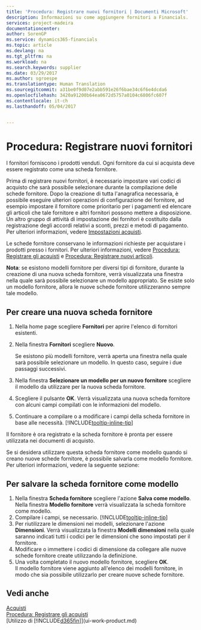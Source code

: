 ```yaml
---
title: 'Procedura: Registrare nuovi fornitori | Documenti Microsoft'
description: Informazioni su come aggiungere fornitori a Financials.
services: project-madeira
documentationcenter: 
author: SorenGP
ms.service: dynamics365-financials
ms.topic: article
ms.devlang: na
ms.tgt_pltfrm: na
ms.workload: na
ms.search.keywords: supplier
ms.date: 03/29/2017
ms.author: sgroespe
ms.translationtype: Human Translation
ms.sourcegitcommit: a31be0f9d07e2abb591e26f6bae34c6f6e4dcda6
ms.openlocfilehash: 3420a91200b64ea0672d5757a0104c6806fc607f
ms.contentlocale: it-ch
ms.lasthandoff: 05/04/2017


---
```

# <a name="how-to-register-new-vendors"></a>Procedura: Registrare nuovi fornitori
I fornitori forniscono i prodotti venduti. Ogni fornitore da cui si acquista deve essere registrato come una scheda fornitore.

Prima di registrare nuovi fornitori, è necessario impostare vari codici di acquisto che sarà possibile selezionare durante la compilazione delle schede fornitore. Dopo la creazione di tutta l'anagrafica necessaria, è possibile eseguire ulteriori operazioni di configurazione del fornitore, ad esempio impostare il fornitore come prioritario per i pagamenti ed elencare gli articoli che tale fornitore e altri fornitori possono mettere a disposizione. Un altro gruppo di attività di impostazione dei fornitori è costituito dalla registrazione degli accordi relativi a sconti, prezzi e metodi di pagamento. Per ulteriori informazioni, vedere [Impostazioni acquisti](purchasing-setup-purchasing.md).

Le schede fornitore conservano le informazioni richieste per acquistare i prodotti presso i fornitori. Per ulteriori informazioni, vedere [Procedura: Registrare gli acquisti](purchasing-how-record-purchases.md) e [Procedura: Registrare nuovi articoli](inventory-how-register-new-items.md).

**Nota**: se esistono modelli fornitore per diversi tipi di fornitore, durante la creazione di una nuova scheda fornitore, verrà visualizzata una finestra nella quale sarà possibile selezionare un modello appropriato. Se esiste solo un modello fornitore, allora le nuove schede fornitore utilizzeranno sempre tale modello.

## <a name="to-create-a-new-vendor-card"></a>Per creare una nuova scheda fornitore
1. Nella home page scegliere **Fornitori** per aprire l'elenco di fornitori esistenti.  
2. Nella finestra **Fornitori** scegliere **Nuovo**.

    Se esistono più modelli fornitore, verrà aperta una finestra nella quale sarà possibile selezionare un modello. In questo caso, seguire i due passaggi successivi.
3. Nella finestra **Selezionare un modello per un nuovo fornitore** scegliere il modello da utilizzare per la nuova scheda fornitore.
4. Scegliere il pulsante **OK**. Verrà visualizzata una nuova scheda fornitore con alcuni campi compilati con le informazioni del modello.
5. Continuare a compilare o a modificare i campi della scheda fornitore in base alle necessità. [!INCLUDE[tooltip-inline-tip](includes/tooltip-inline-tip_md.md)]

Il fornitore è ora registrato e la scheda fornitore è pronta per essere utilizzata nei documenti di acquisto.

Se si desidera utilizzare questa scheda fornitore come modello quando si creano nuove schede fornitore, è possibile salvarla come modello fornitore. Per ulteriori informazioni, vedere la seguente sezione:

## <a name="to-save-the-vendor-card-as-a-template"></a>Per salvare la scheda fornitore come modello
1. Nella finestra **Scheda fornitore** scegliere l'azione **Salva come modello**. Nella finestra **Modello fornitore** verrà visualizzata la scheda fornitore come modello.
2. Compilare i campi, se necessario. [!INCLUDE[tooltip-inline-tip](includes/tooltip-inline-tip_md.md)]
3. Per riutilizzare le dimensioni nei modelli, selezionare l'azione **Dimensioni**. Verrà visualizzata la finestra **Modelli dimensioni** nella quale saranno indicati tutti i codici per le dimensioni che sono impostati per il fornitore.
4. Modificare o immettere i codici di dimensione da collegare alle nuove schede fornitore create utilizzando la definizione.
5. Una volta completato il nuovo modello fornitore, scegliere **OK**.  
   Il modello fornitore viene aggiunto all'elenco dei modelli fornitore, in modo che sia possibile utilizzarlo per creare nuove schede fornitore.

## <a name="see-also"></a>Vedi anche
[Acquisti](purchasing-manage-purchasing.md)  
[Procedura: Registrare gli acquisti](purchasing-how-record-purchases.md)   
[Utilizzo di [!INCLUDE[d365fin](includes/d365fin_md.md)]](ui-work-product.md)  

